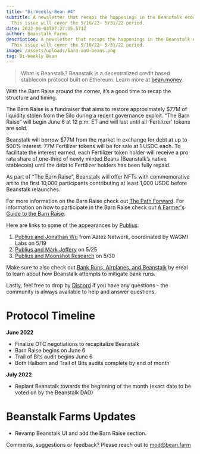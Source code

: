 ```yaml
---
title: "Bi-Weekly Bean #4"
subtitle: A newsletter that recaps the happenings in the Beanstalk ecosystem.
  This issue will cover the 5/16/22– 5/31/22 period.
date: 2022-06-03T07:27:15.571Z
author: Beanstalk Farms
description: A newsletter that recaps the happenings in the Beanstalk ecosystem.
  This issue will cover the 5/16/22– 5/31/22 period.
image: /assets/uploads/barn-and-beans.png
tag: Bi-Weekly Bean
---
```

> What is Beanstalk? Beanstalk is a decentralized credit based stablecoin protocol built on Ethereum. Learn more at [bean.money](bean.money).

With the Barn Raise around the corner, it’s a good time to recap the structure and timing.

The Barn Raise is a fundraiser that aims to restore approximately $77M of liquidity stolen from the Silo during a recent governance exploit. “The Barn Raise” will begin June 6 at 12 p.m. ET and will last until all ‘Fertilizer’ tokens are sold.

Beanstalk will borrow $77M from the market in exchange for debt at up to 500% interest. 77M Fertilizer tokens will be for sale at 1 USDC each. To facilitate the interest earned, each Fertilizer token holder will receive a pro rata share of one-third of newly minted Beans (Beanstalk’s native stablecoin) until the debt to Fertilizer holders has been fully repaid.

As part of “The Barn Raise”, Beanstalk will offer NFTs with commemorative art to the first 10,000 participants contributing at least 1,000 USDC before Beanstalk relaunches.

For more information on the Barn Raise check out [The Path Forward](https://bean.money/blog/path-forward). For information on how to participate in the Barn Raise check out [A Farmer's Guide to the Barn Raise](https://bean.money/blog/a-farmers-guide-to-the-barn-raise).

Here are links to some of the appearances by [Publius](https://twitter.com/isthispublius?s=21&t=CZJ3hpS_RJRpYF5R8G2LMA):

1. [Publius and Jonathan Wu](https://anchor.fm/beanstalk-farms/episodes/Jonathan-Wu--Publius-Twitter-Spaces---051922-e1ipdu3/a-a7v7sls) from Aztez Network, coordinated by WAGMI Labs on 5/19
2. [Publius and Mark Jeffery](https://anchor.fm/beanstalk-farms/episodes/Mark-Jeffrey--Publius-Twitter-Spaces---052522-e1j35lk/a-a80fp22) on 5/25
3. [Publius and Moonshot Research](https://open.spotify.com/show/4lnLGAVG4GdYwDMC0kV1GS) on 5/30

Make sure to also check out [Bank Runs, Airplanes, and Beanstalk](https://bean.money/blog/bank-runs-airplanes-and-beanstalk) by ereal to learn about how Beanstalk attempts to mitigate bank runs.

Lastly, feel free to drop by [Discord](https://discord.gg/beanstalk) if you have any questions - the community is always available to help and answer questions.

# **Protocol Timeline**

**June 2022**

* Finalize OTC negotiations to recapitalize Beanstalk
* Barn Raise begins on June 6
* Trail of Bits audit begins June 6
* Both Halborn and Trail of Bits audits complete by end of month

**July 2022**

* Replant Beanstalk towards the beginning of the month (exact date to be voted on by the Beanstalk DAO)

# Beanstalk Farms **Updates**

* Revamp Beanstalk UI and add the Barn Raise section.

Comments, suggestions or feedback? Please reach out to mod@bean.farm